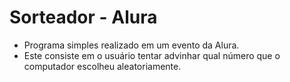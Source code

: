 # Sorteador - Alura

* Programa simples realizado em um evento da Alura.
* Este consiste em o usuário tentar advinhar qual número que o computador escolheu aleatoriamente.
